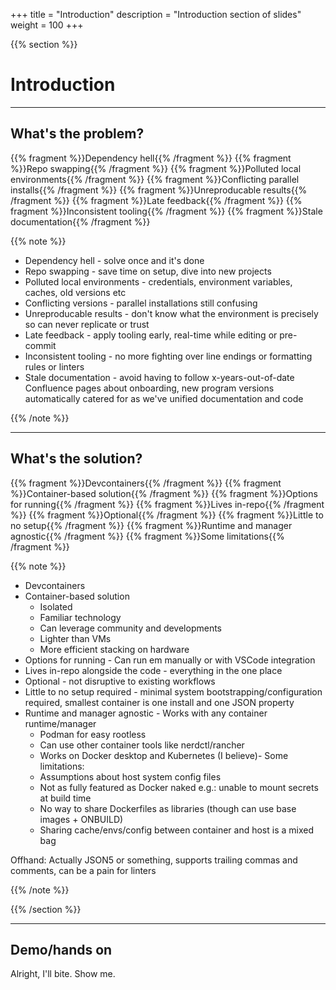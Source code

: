 
+++
title = "Introduction"
description = "Introduction section of slides"
weight = 100
+++

{{% section %}}

# Introduction

---

## What's the problem?

{{% fragment %}}Dependency hell{{% /fragment %}}
{{% fragment %}}Repo swapping{{% /fragment %}}
{{% fragment %}}Polluted local environments{{% /fragment %}}
{{% fragment %}}Conflicting parallel installs{{% /fragment %}}
{{% fragment %}}Unreproducable results{{% /fragment %}}
{{% fragment %}}Late feedback{{% /fragment %}}
{{% fragment %}}Inconsistent tooling{{% /fragment %}}
{{% fragment %}}Stale documentation{{% /fragment %}}

{{% note %}}

- Dependency hell - solve once and it's done
- Repo swapping - save time on setup, dive into new projects
- Polluted local environments - credentials, environment variables, caches, old versions etc
- Conflicting versions - parallel installations still confusing
- Unreproducable results - don't know what the environment is precisely so can never replicate or trust
- Late feedback - apply tooling early, real-time while editing or pre-commit
- Inconsistent tooling - no more fighting over line endings or formatting rules or linters
- Stale documentation - avoid having to follow x-years-out-of-date Confluence pages about onboarding, new program versions automatically catered for as we've unified documentation and code

{{% /note %}}

---

## What's the solution?

{{% fragment %}}Devcontainers{{% /fragment %}}
{{% fragment %}}Container-based solution{{% /fragment %}}
{{% fragment %}}Options for running{{% /fragment %}}
{{% fragment %}}Lives in-repo{{% /fragment %}}
{{% fragment %}}Optional{{% /fragment %}}
{{% fragment %}}Little to no setup{{% /fragment %}}
{{% fragment %}}Runtime and manager agnostic{{% /fragment %}}
{{% fragment %}}Some limitations{{% /fragment %}}

{{% note %}}

- Devcontainers
- Container-based solution
  - Isolated
  - Familiar technology
  - Can leverage community and developments
  - Lighter than VMs
  - More efficient stacking on hardware
- Options for running - Can run em manually or with VSCode integration
- Lives in-repo alongside the code - everything in the one place
- Optional - not disruptive to existing workflows
- Little to no setup required - minimal system bootstrapping/configuration required, smallest container is one install and one JSON property
- Runtime and manager agnostic - Works with any container runtime/manager
  - Podman for easy rootless
  - Can use other container tools like nerdctl/rancher
  - Works on Docker desktop and Kubernetes (I believe)- Some limitations:
  - Assumptions about host system config files
  - Not as fully featured as Docker naked e.g.: unable to mount secrets at build time
  - No way to share Dockerfiles as libraries (though can use base images + ONBUILD)
  - Sharing cache/envs/config between container and host is a mixed bag

Offhand: Actually JSON5 or something, supports trailing commas and comments, can be a pain for linters

{{% /note %}}

{{% /section %}}

---

## Demo/hands on

Alright, I'll bite. Show me.
